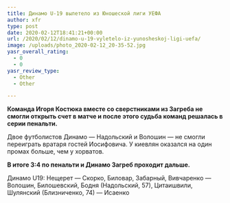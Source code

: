 ```yaml
---
title: Динамо U-19 вылетело из Юношеской лиги УЕФА
author: xfr
type: post
date: 2020-02-12T18:41:21+00:00
url: /2020/02/12/dinamo-u-19-vyletelo-iz-yunosheskoj-ligi-uefa/
image: /uploads/photo_2020-02-12_20-35-52.jpg
yasr_overall_rating:
  - 0
  - 0
yasr_review_type:
  - Other
  - Other

---
```

**Команда Игоря Костюка вместе со сверстниками из Загреба не смогли открыть счет в матче и после этого судьба команд решалась в серии пенальти.**

Двое футболистов Динамо &#8212; Надольский и Волошин &#8212; не смогли переиграть вратаря гостей Иосифовича. У киевлян оказался на один промах больше, чем у хорватов.

**В итоге 3:4 по пенальти и Динамо Загреб проходит дальше.**

Динамо U19: Нещерет &#8212; Скорко, Биловар, Забарный, Вивчаренко &#8212; Волошин, Билошевский, Бодня (Надольский, 57), Цитаишвили, Шулянский (Близниченко, 74) &#8212; Исаенко